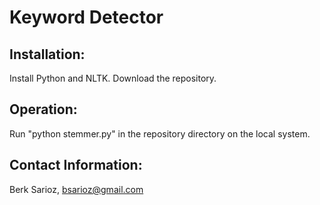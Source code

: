 Keyword Detector
========
Installation:
-------------
Install Python and NLTK. Download the repository.

Operation:
-----------
Run "python stemmer.py" in the repository directory on the local system.

Contact Information:
----------------
Berk Sarioz, bsarioz@gmail.com
